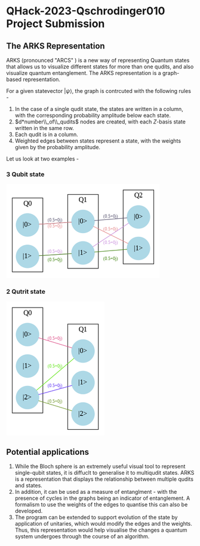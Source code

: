 # QHack-2023-Qschrodinger010 Project Submission

## The ARKS Representation

ARKS (pronounced "ARCS" ) is a new way of representing Quantum states that allows us to visualize different states for more than one qudits, and also visualize quantum entanglement. The ARKS representation is a graph-based representation.

For a given statevector $|\psi\rangle$, the graph is contrcuted with the following rules - 
1. In the case of a single qudit state, the states are written in a column, with the corresponding probability amplitude below each state.
2. $d*number\\_of\\_qudits$ nodes are created, with each $Z$-basis state written in the same row.
3. Each qudit is in a column.
4. Weighted edges between states represent a state, with the weights given by the probability amplitude.

Let us look at two examples - 
### 3 Qubit state
![d2](https://github.com/Siddharthgolecha/QHack-2023-Qshrodinger010/blob/main/media/d2_arks_repr.png)

### 2 Qutrit state
![d3](https://github.com/Siddharthgolecha/QHack-2023-Qshrodinger010/blob/main/media/d3_arks_repr.png)

## Potential applications
1. While the Bloch sphere is an extremely useful visual tool to represent single-qubit states, it is diffuclt to generalise it to multiqudit states. ARKS is a representation that displays the relationship between multiple qudits and states. 
2. In addition, it can be used as a measure of entanglment - with the presence of cycles in the graphs being an indicator of entanglement. A formalism to use the weights of the edges to quantise this can also be developed.
3. The program can be extended to support evolution of the state by application of unitaries, which would modify the edges and the weights. Thus, this representation would help visualise the changes a quantum system undergoes through the course of an algorithm.
